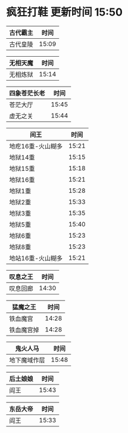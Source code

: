# 疯狂打鞋 更新时间 15:50

| 古代霸主   | 时间    |
|--------|-------|
| 古代皇陵 | 15:09 |

| 无相天魔   | 时间    |
|--------|-------|
| 无相炼狱 | 15:14 |

| 四象苍茫长老   | 时间    |
|--------|-------|
| 苍茫大厅 | 15:45 |
| 虚无之关 | 15:44 |

| 间王   | 时间    |
|--------|-------|
| 地疙16重-火山糊多 | 15:21 |
| 地狱14重 | 15:15 |
| 地狱15重 | 15:18 |
| 地狱16重 | 15:21 |
| 地狱1重 | 15:28 |
| 地狱2重 | 15:33 |
| 地狱3重 | 15:35 |
| 地狱5重 | 15:40 |
| 地狱6重 | 15:23 |
| 地狱8重 | 15:23 |
| 地站16重-火山糊多 | 15:21 |

| 叹息之王   | 时间    |
|--------|-------|
| 叹息回廊 | 14:30 |

| 猛魔之王   | 时间    |
|--------|-------|
| 铁血魔宫 | 14:28 |
| 铁血魔宫掉 | 14:28 |

| 鬼火人马   | 时间    |
|--------|-------|
| 地下魔域作层 | 15:48 |

| 后土娘娘   | 时间    |
|--------|-------|
| 阎王 | 15:43 |

| 东岳大帝   | 时间    |
|--------|-------|
| 阎王 | 15:33 |
